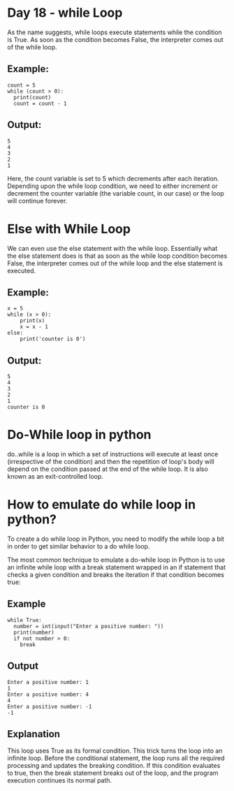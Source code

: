 # Day 18 - while Loop

As the name suggests, while loops execute statements while the condition is True. As soon as the condition becomes False, the interpreter comes out of the while loop.

## Example:

```
count = 5
while (count > 0):
  print(count)
  count = count - 1

```

## Output:

```
5
4
3
2
1

```

Here, the count variable is set to 5 which decrements after each iteration. Depending upon the while loop condition, we need to either increment or decrement the counter variable (the variable count, in our case) or the loop will continue forever.

# Else with While Loop

We can even use the else statement with the while loop. Essentially what the else statement does is that as soon as the while loop condition becomes False, the interpreter comes out of the while loop and the else statement is executed.

## Example:

```
x = 5
while (x > 0):
    print(x)
    x = x - 1
else:
    print('counter is 0')

```

## Output:

```
5
4
3
2
1
counter is 0

```

# Do-While loop in python

do..while is a loop in which a set of instructions will execute at least once (irrespective of the condition) and then the repetition of loop's body will depend on the condition passed at the end of the while loop. It is also known as an exit-controlled loop.

# How to emulate do while loop in python?

To create a do while loop in Python, you need to modify the while loop a bit in order to get similar behavior to a do while loop.

The most common technique to emulate a do-while loop in Python is to use an infinite while loop with a break statement wrapped in an if statement that checks a given condition and breaks the iteration if that condition becomes true:

## Example

```
while True:
  number = int(input("Enter a positive number: "))
  print(number)
  if not number > 0:
    break

```

## Output

```
Enter a positive number: 1
1
Enter a positive number: 4
4
Enter a positive number: -1
-1

```

## Explanation

This loop uses True as its formal condition. This trick turns the loop into an infinite loop. Before the conditional statement, the loop runs all the required processing and updates the breaking condition. If this condition evaluates to true, then the break statement breaks out of the loop, and the program execution continues its normal path.